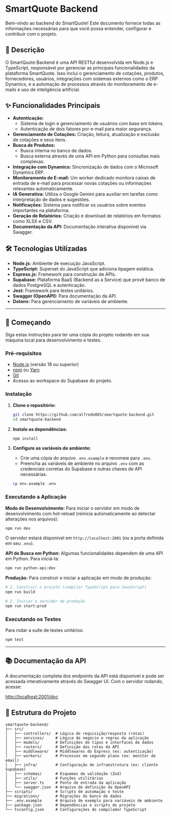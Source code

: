 # SmartQuote Backend

Bem-vindo ao backend do SmartQuote! Este documento fornece todas as informações necessárias para que você possa entender, configurar e contribuir com o projeto.

## 📝 Descrição

O SmartQuote Backend é uma API RESTful desenvolvida em Node.js e TypeScript, responsável por gerenciar as principais funcionalidades da plataforma SmartQuote. Isso inclui o gerenciamento de cotações, produtos, fornecedores, usuários, integrações com sistemas externos como o ERP Dynamics, e a automação de processos através do monitoramento de e-mails e uso de inteligência artificial.

## ✨ Funcionalidades Principais

-   **Autenticação:**
    -   Sistema de login e gerenciamento de usuários com base em tokens.
    -   Autenticação de dois fatores por e-mail para maior segurança.
-   **Gerenciamento de Cotações:** Criação, leitura, atualização e exclusão de cotações e seus itens.
-   **Busca de Produtos:**
    -   Busca interna no banco de dados.
    -   Busca externa através de uma API em Python para consultas mais complexas.
-   **Integração com Dynamics:** Sincronização de dados com o Microsoft Dynamics ERP.
-   **Monitoramento de E-mail:** Um worker dedicado monitora caixas de entrada de e-mail para processar novas cotações ou informações relevantes automaticamente.
-   **IA Generativa:** Utiliza o Google Gemini para auxiliar em tarefas como interpretação de dados e sugestões.
-   **Notificações:** Sistema para notificar os usuários sobre eventos importantes na plataforma.
-   **Geração de Relatórios:** Criação e download de relatórios em formatos como XLSX e CSV.
-   **Documentação da API:** Documentação interativa disponível via Swagger.

## 🛠️ Tecnologias Utilizadas

-   **Node.js:** Ambiente de execução JavaScript.
-   **TypeScript:** Superset do JavaScript que adiciona tipagem estática.
-   **Express.js:** Framework para construção de APIs.
-   **Supabase:** Plataforma BaaS (Backend as a Service) que provê banco de dados PostgreSQL e autenticação.
-   **Jest:** Framework para testes unitários.
-   **Swagger (OpenAPI):** Para documentação da API.
-   **Dotenv:** Para gerenciamento de variáveis de ambiente.

---

## 🚀 Começando

Siga estas instruções para ter uma cópia do projeto rodando em sua máquina local para desenvolvimento e testes.

### Pré-requisitos

-   [Node.js](https://nodejs.org/) (versão 18 ou superior)
-   [npm](https://www.npmjs.com/) ou [Yarn](https://yarnpkg.com/)
-   [Git](https://git-scm.com/)
-   Acesso ao workspace do Supabase do projeto.

### Instalação

1.  **Clone o repositório:**
    ```bash
    git clone https://github.com/alfredo003/smartquote-backend.git
    cd smartquote-backend
    ```

2.  **Instale as dependências:**
    ```bash
    npm install
    ```

3.  **Configure as variáveis de ambiente:**
    -   Crie uma cópia do arquivo `.env.example` e renomeie para `.env`.
    -   Preencha as variáveis de ambiente no arquivo `.env` com as credenciais corretas do Supabase e outras chaves de API necessárias.
    ```bash
    cp env.example .env
    ```

### Executando a Aplicação

**Modo de Desenvolvimento:**
Para iniciar o servidor em modo de desenvolvimento com hot-reload (reinicia automaticamente ao detectar alterações nos arquivos):
```bash
npm run dev
```
O servidor estará disponível em `http://localhost:2001` (ou a porta definida em seu `.env`).

**API de Busca em Python:**
Algumas funcionalidades dependem de uma API em Python. Para iniciá-la:
```bash
npm run python-api:dev
```

**Produção:**
Para construir e iniciar a aplicação em modo de produção:
```bash
# 1. Construir o projeto (compilar TypeScript para JavaScript)
npm run build

# 2. Iniciar o servidor de produção
npm run start:prod
```

### Executando os Testes

Para rodar a suíte de testes unitários:
```bash
npm test
```

---

## 📚 Documentação da API

A documentação completa dos endpoints da API está disponível e pode ser acessada interativamente através do Swagger UI. Com o servidor rodando, acesse:

[http://localhost:2001/doc](http://localhost:2001/doc)

## 📂 Estrutura do Projeto

```
smartquote-backend/
├── src/
│   ├── controllers/  # Lógica de requisição/resposta (rotas)
│   ├── services/     # Lógica de negócio e regras da aplicação
│   ├── models/       # Definições de tipos e interfaces de dados
│   ├── routers/      # Definição das rotas da API
│   ├── middleware/   # Middlewares do Express (ex: autenticação)
│   ├── workers/      # Processos em segundo plano (ex: monitor de email)
│   ├── infra/        # Configuração de infraestrutura (ex: cliente Supabase)
│   ├── schemas/      # Esquemas de validação (Zod)
│   ├── utils/        # Funções utilitárias
│   ├── server.ts     # Ponto de entrada da aplicação
│   └── swagger.json  # Arquivo de definição da OpenAPI
├── scripts/          # Scripts de automação e teste
├── migrations/       # Migrações do banco de dados
├── .env.example      # Arquivo de exemplo para variáveis de ambiente
├── package.json      # Dependências e scripts do projeto
└── tsconfig.json     # Configurações do compilador TypeScript
```


